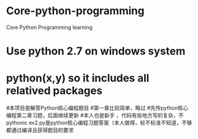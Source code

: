 # Core-python-programming
Core Python Programming learning
# Use python 2.7 on windows system
# python(x,y) so it includes all relatived packages
#本项目是解答Python核心编程题目
#第一章比较简单，略过
#先传python核心编程第二章习题，后面继续更新
#本人也是新手 ，代码有些地方写的复杂，不pythonic
ex2.py是python核心编程习题答案（本人做得，标不标准不知道，不够都通过编译且获得题目的要求
